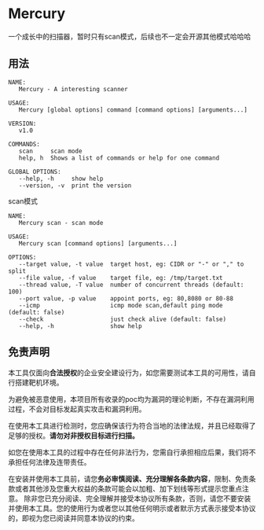 # Mercury
一个成长中的扫描器，暂时只有scan模式，后续也不一定会开源其他模式哈哈哈

## 用法

```
NAME:
   Mercury - A interesting scanner

USAGE:
   Mercury [global options] command [command options] [arguments...]

VERSION:
   v1.0

COMMANDS:
   scan     scan mode
   help, h  Shows a list of commands or help for one command

GLOBAL OPTIONS:
   --help, -h     show help
   --version, -v  print the version
```

scan模式

```
NAME:
   Mercury scan - scan mode

USAGE:
   Mercury scan [command options] [arguments...]

OPTIONS:
   --target value, -t value  target host, eg: CIDR or "-" or "," to split
   --file value, -f value    target file, eg: /tmp/target.txt
   --thread value, -T value  number of concurrent threads (default: 100)
   --port value, -p value    appoint ports, eg: 80,8080 or 80-88
   --icmp                    icmp mode scan,default ping mode (default: false)
   --check                   just check alive (default: false)
   --help, -h                show help
```



## 免责声明

本工具仅面向**合法授权**的企业安全建设行为，如您需要测试本工具的可用性，请自行搭建靶机环境。

为避免被恶意使用，本项目所有收录的poc均为漏洞的理论判断，不存在漏洞利用过程，不会对目标发起真实攻击和漏洞利用。

在使用本工具进行检测时，您应确保该行为符合当地的法律法规，并且已经取得了足够的授权。**请勿对非授权目标进行扫描。**

如您在使用本工具的过程中存在任何非法行为，您需自行承担相应后果，我们将不承担任何法律及连带责任。

在安装并使用本工具前，请您**务必审慎阅读、充分理解各条款内容**，限制、免责条款或者其他涉及您重大权益的条款可能会以加粗、加下划线等形式提示您重点注意。 除非您已充分阅读、完全理解并接受本协议所有条款，否则，请您不要安装并使用本工具。您的使用行为或者您以其他任何明示或者默示方式表示接受本协议的，即视为您已阅读并同意本协议的约束。

